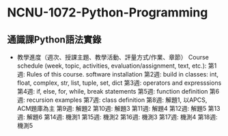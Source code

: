 # NCNU-1072-Python-Programming
## 通識課Python語法實錄
- 教學進度（週次、授課主題、教學活動、評量方式/作業、章節）
Course schedule (week, topic, activities, evaluation/assignment, text, etc.):
第1週: Rules of this course. software installation
第2週: build in classes: int, float, complex, str, list, tuple, set, dict
第3週: operators and expresssions
第4週: if, else, for, while, break statements
第5週: function definition
第6週: recursion examples
第7週: class definition
第8週: 解題1, 以APCS, ACM題庫為主
第9週: 解題2
第10週: 解題3
第11週: 解題4
第12週: 解題5
第13週: 解題6
第14週: 機測1
第15週: 機測2
第16週: 機測3
第17週: 機測4
第18週: 機測5
